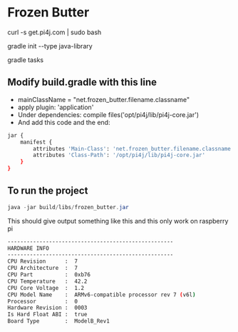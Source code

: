 # Frozen Butter

curl -s get.pi4j.com | sudo bash

gradle init --type java-library

gradle tasks

## Modify build.gradle with this line
* mainClassName = "net.frozen_butter.filename.classname"
* apply plugin: 'application'
* Under dependencies: compile files('opt/pi4j/lib/pi4j-core.jar')
* And add this code and the end:
```sh
jar {
    manifest {
        attributes 'Main-Class': 'net.frozen_butter.filename.classname'
        attributes 'Class-Path': '/opt/pi4j/lib/pi4j-core.jar'
    }
}
```

## To run the project
```java
java -jar build/libs/frozen_butter.jar
```

This should give output something like this and this only work on raspberry pi
```sh
----------------------------------------------------
HARDWARE INFO
----------------------------------------------------
CPU Revision      :  7
CPU Architecture  :  7
CPU Part          :  0xb76
CPU Temperature   :  42.2
CPU Core Voltage  :  1.2
CPU Model Name    :  ARMv6-compatible processor rev 7 (v6l)
Processor         :  0
Hardware Revision :  0003
Is Hard Float ABI :  true
Board Type        :  ModelB_Rev1
```
